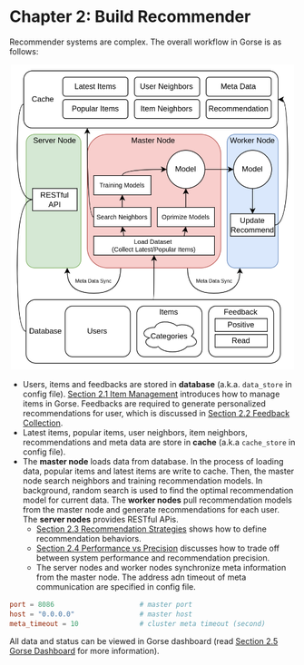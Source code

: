 # Chapter 2: Build Recommender

Recommender systems are complex. The overall workflow in Gorse is as follows:

<center><img width="500" src="img/ch2/overview.png"></center>

- Users, items and feedbacks are stored in **database** (a.k.a. `data_store` in config file). [Section 2.1 Item Management](ch02-01-items.md) introduces how to manage items in Gorse. Feedbacks are required to generate personalized recommendations for user, which is discussed in [Section 2.2 Feedback Collection](http://[::1]:3000/ch02-02-feedback.html).
- Latest items, popular items, user neighbors, item neighbors, recommendations and meta data are store in **cache** (a.k.a `cache_store` in config file).
- The **master node** loads data from database. In the process of loading data, popular items and latest items are write to cache. Then, the master node search neighbors and training recommendation models. In background, random search is used to find the optimal recommendation model for current data. The **worker nodes** pull recommendation models from the master node and generate recommendations for each user. The **server nodes** provides RESTful APis. 
    - [Section 2.3 Recommendation Strategies](ch02-03-strategy.md) shows how to define recommendation behaviors. 
    - [Section 2.4 Performance vs Precision](ch02-04-performance.md) discusses how to trade off between system performance and recommendation precision. 
    - The server nodes and worker nodes synchronize meta information from the master node. The address adn timeout of meta communication are specified in config file.

```toml
port = 8086                     # master port
host = "0.0.0.0"                # master host
meta_timeout = 10               # cluster meta timeout (second)
```

All data and status can be viewed in Gorse dashboard (read [Section 2.5 Gorse Dashboard](ch02-05-dashboard.md) for more information).
